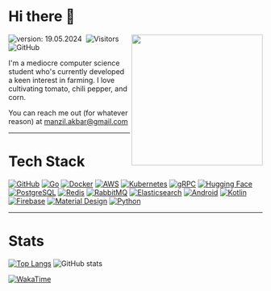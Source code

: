 # Hi there 👋

<img align='right' src="https://art.pixilart.com/sr5z4f3573c19caws3.gif" width="260">

![version: 19.05.2024](https://img.shields.io/badge/version-23.05.2025-red)&nbsp;
![Visitors](https://komarev.com/ghpvc/?username=ziliscite&style=flat&label=visitors&color=red)&nbsp;
![GitHub](https://img.shields.io/github/followers/ziliscite?label=follow&style=social&color=red)&nbsp;

I'm a mediocre computer science student who's currently developed a keen interest in farming. I love cultivating tomato, chili pepper, and corn.

You can reach me out (for whatever reason) at manzil.akbar@gmail.com

---

# Tech Stack  
[![GitHub](https://img.shields.io/badge/GitHub-181717?style=for-the-badge&logo=github&logoColor=white)](https://github.com)
[![Go](https://img.shields.io/badge/Go-00ADD8?style=for-the-badge&logo=go&logoColor=white)](https://golang.org)
[![Docker](https://img.shields.io/badge/Docker-2496ED?style=for-the-badge&logo=docker&logoColor=white)](https://www.docker.com)
[![AWS](https://img.shields.io/badge/AWS-232F3E?style=for-the-badge&logo=amazonwebservices&logoColor=white)](https://aws.amazon.com)
[![Kubernetes](https://img.shields.io/badge/Kubernetes-326CE5?style=for-the-badge&logo=kubernetes&logoColor=white)](https://kubernetes.io)
[![gRPC](https://img.shields.io/badge/gRPC-4285F4?style=for-the-badge&logo=google&logoColor=white)](https://grpc.io)
[![Hugging Face](https://img.shields.io/badge/Hugging%20Face-FFD21E?style=for-the-badge&logo=huggingface&logoColor=black)](https://huggingface.co)
[![PostgreSQL](https://img.shields.io/badge/PostgreSQL-4169E1?style=for-the-badge&logo=postgresql&logoColor=white)](https://www.postgresql.org)
[![Redis](https://img.shields.io/badge/Redis-DC382D?style=for-the-badge&logo=redis&logoColor=white)](https://redis.io)
[![RabbitMQ](https://img.shields.io/badge/RabbitMQ-FF6600?style=for-the-badge&logo=rabbitmq&logoColor=white)](https://www.rabbitmq.com)
[![Elasticsearch](https://img.shields.io/badge/Elasticsearch-005571?style=for-the-badge&logo=elasticsearch&logoColor=white)](https://www.elastic.co)
[![Android](https://img.shields.io/badge/Android-3DDC84?style=for-the-badge&logo=android&logoColor=white)](https://www.android.com)
[![Kotlin](https://img.shields.io/badge/Kotlin-7F52FF?style=for-the-badge&logo=kotlin&logoColor=white)](https://kotlinlang.org)
[![Firebase](https://img.shields.io/badge/Firebase-FF9900?style=for-the-badge&logo=firebase&logoColor=white)](https://firebase.google.com)
[![Material Design](https://img.shields.io/badge/Material%20Design-757575?style=for-the-badge&logo=material-design&logoColor=white)](https://material.io)
[![Python](https://img.shields.io/badge/Python-3776AB?style=for-the-badge&logo=python&logoColor=white)](https://www.python.org)

---

# Stats
[![Top Langs](https://github-readme-stats.vercel.app/api/top-langs?username=ziliscite&hide=jupyter%20notebook&layout=compact&theme=dracula)](https://github.com/ziliscite)
![GitHub stats](https://github-readme-stats.vercel.app/api?username=ziliscite&theme=dracula\&hide=issues\&show_icons=true)

[![WakaTime](https://github-readme-stats.vercel.app/api/wakatime?username=@ziliscite&theme=dracula\&layout=compact)](https://github.com/ziliscite)
